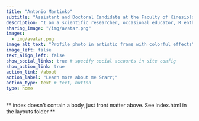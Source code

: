 ```yaml
---
title: "Antonio Martinko"
subtitle: "Assistant and Doctoral Candidate at the Faculty of Kinesiology, University of Zagreb"
description: "I am a scientific researcher, occasional educator, R enthusiast and an all-around sportsperson. My research is focused on measuring and surveilling physical activity and childhood obesity, and on the other side I enjoy being sports, food, and coffee."
sharing_image: "/img/avatar.png"
images:
  - img/avatar.png
image_alt_text: "Profile photo in artistic frame with colorful effects"
image_left: false
text_align_left: false
show_social_links: true # specify social accounts in site config
show_action_link: true
action_link: /about
action_label: "Learn more about me &rarr;"
action_type: text # text, button
type: home
---
```


** index doesn't contain a body, just front matter above.
See index.html in the layouts folder **
